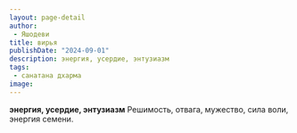 ```yaml
---
layout: page-detail
author:
 - Яшодеви
title: вирья
publishDate: "2024-09-01"
description: энергия, усердие, энтузиазм
tags:
 - санатана дхарма
image: 
---
```


__энергия, усердие, энтузиазм__
Решимость, отвага, мужество, сила воли, энергия семени.

